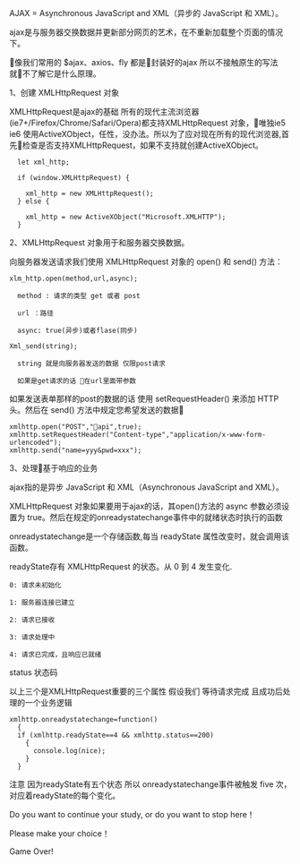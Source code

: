 AJAX = Asynchronous JavaScript and XML（异步的 JavaScript 和 XML）。

ajax是与服务器交换数据并更新部分网页的艺术，在不重新加载整个页面的情况下。

像我们常用的 $ajax、axios、fly 都是封装好的ajax 所以不接触原生的写法 就不了解它是什么原理。

1、创建 XMLHttpRequest 对象
  
  XMLHttpRequest是ajax的基础 所有的现代主流浏览器(ie7+/Firefox/Chrome/Safari/Opera)都支持XMLHttpRequest 对象，唯独ie5 ie6 使用ActiveXObject，任性，没办法。所以为了应对现在所有的现代浏览器,首先检查是否支持XMLHttpRequest，如果不支持就创建ActiveXObject。

      let xml_http;
      
      if (window.XMLHttpRequest) {

        xml_http = new XMLHttpRequest();
      } else {

        xml_http = new ActiveXObject("Microsoft.XMLHTTP");
      }

2、XMLHttpRequest 对象用于和服务器交换数据。

向服务器发送请求我们使用 XMLHttpRequest 对象的 open() 和 send() 方法：

    xlm_http.open(method,url,async);

      method : 请求的类型 get 或者 post

      url ：路径

      async: true(异步)或者flase(同步)

    Xml_send(string);

      string 就是向服务器发送的数据 仅限post请求

      如果是get请求的话 在url里面带参数

如果发送表单那样的post的数据的话 使用 setRequestHeader() 来添加 HTTP 头。然后在 send() 方法中规定您希望发送的数据

    xmlhttp.open("POST","api",true);
    xmlhttp.setRequestHeader("Content-type","application/x-www-form-urlencoded");
    xmlhttp.send("name=yyy&pwd=xxx");

3、处理基于响应的业务

ajax指的是异步 JavaScript 和 XML（Asynchronous JavaScript and XML）。

XMLHttpRequest 对象如果要用于ajax的话，其open()方法的 async 参数必须设置为 true。然后在规定的onreadystatechange事件中的就绪状态时执行的函数

onreadystatechange是一个存储函数,每当 readyState 属性改变时，就会调用该函数。

readyState存有 XMLHttpRequest 的状态。从 0 到 4 发生变化.

    0: 请求未初始化

    1: 服务器连接已建立

    2: 请求已接收

    3: 请求处理中

    4: 请求已完成，且响应已就绪

status 状态码

以上三个是XMLHttpRequest重要的三个属性
假设我们 等待请求完成 且成功后处理的一个业务逻辑

    xmlhttp.onreadystatechange=function()
      {
      if (xmlhttp.readyState==4 && xmlhttp.status==200)
        {
          console.log(nice);
        }
      }
    
注意 因为readyState有五个状态 所以
onreadystatechange事件被触发 five 次，对应着readyState的每个变化。


Do you want to continue your study, or do you want to stop here！

Please make your choice！

Game Over!













